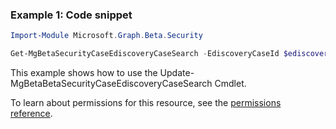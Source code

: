 ### Example 1: Code snippet

```powershellImport-Module Microsoft.Graph.Beta.Security

Get-MgBetaSecurityCaseEdiscoveryCaseSearch -EdiscoveryCaseId $ediscoveryCaseId -EdiscoverySearchId $ediscoverySearchId
```
This example shows how to use the Update-MgBetaBetaSecurityCaseEdiscoveryCaseSearch Cmdlet.
To learn about permissions for this resource, see the [permissions reference](/graph/permissions-reference).

